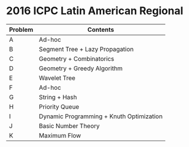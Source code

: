 # 2016 ICPC Latin American Regional

| Problem  | Contents |
| --- | --- |
| A  | Ad-hoc  |
| B  | Segment Tree + Lazy Propagation  |
| C  | Geometry + Combinatorics  |
| D  | Geometry + Greedy Algorithm  |
| E  | Wavelet Tree  |
| F  | Ad-hoc  |
| G  | String + Hash  |
| H  | Priority Queue  |
| I  | Dynamic Programming + Knuth Optimization  |
| J  | Basic Number Theory  |
| K  | Maximum Flow  |